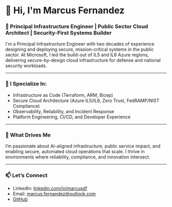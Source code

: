 # 👋 Hi, I'm Marcus Fernandez

### 🚀 Principal Infrastructure Engineer | Public Sector Cloud Architect | Security-First Systems Builder

I'm a Principal Infrastructure Engineer with two decades of experience designing and deploying secure, mission-critical systems in the public sector. At Microsoft, I led the build-out of IL5 and IL6 Azure regions, delivering secure-by-design cloud infrastructure for defense and national security workloads.

---

### 🔐 I Specialize In:
- Infrastructure as Code (Terraform, ARM, Bicep)
- Secure Cloud Architecture (Azure IL5/IL6, Zero Trust, FedRAMP/NIST Compliance)
- Observability, Reliability, and Incident Response
- Platform Engineering, CI/CD, and Developer Experience

---

### 🧠 What Drives Me
I’m passionate about AI-aligned infrastructure, public service impact, and enabling secure, automated cloud operations that scale. I thrive in environments where reliability, compliance, and innovation intersect.

---

### 📫 Let’s Connect
- LinkedIn: [linkedin.com/in/marcusdf](https://www.linkedin.com/in/marcusdf)
- Email: marcus.fernandez@outlook.com
- [GitHub](https://github.com/mrcsdf)
